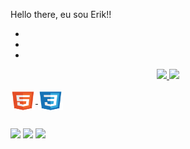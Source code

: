 Hello there, eu sou Erik!!

-
-
-
<div align="center">
  <a href="https://github.com/erikmtlopes">
  <img height="150em" src="https://github-readme-stats.vercel.app/api?username=erikmtlopes&show_icons=true&theme=github_dark&include_all_commits=true&count_private=true"/>
  <img height="150em" src="https://github-readme-stats.vercel.app/api/top-langs/?username=erikmtlopes&layout=compact&langs_count=7&theme=github_dark"/>
</div>
<div style="display: inline_block"><br>
  <img align="center" alt="Erik-HTML" height="30" width="40" src="https://raw.githubusercontent.com/devicons/devicon/master/icons/html5/html5-original.svg">
  <img align="center" alt="Erik-CSS" height="30" width="40" src="https://raw.githubusercontent.com/devicons/devicon/master/icons/css3/css3-original.svg">
</div>

##

<div>
  <a href="https://www.linkedin.com/in/erikmtlopes/" target="_blank"><img src="https://img.shields.io/badge/-LinkedIn-%230077B5?style=for-the-badge&logo=linkedin&logoColor=white" target="_blank"></a> 
  <a href="https://instagram.com/" target="_blank"><img src="https://img.shields.io/badge/Instagram-E4405F?style=for-the-badge&logo=instagram&logoColor=white"></a>
  <a href = "mailto:erikmtlopes@gmail.com"><img src="https://img.shields.io/badge/Outlook-0078D4?style=for-the-badge&logo=microsoft-outlook&logoColor=white"></a>
</div>

